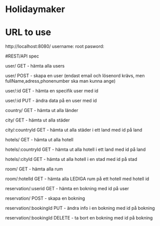# Holidaymaker

# URL to use
http://localhost:8080/
username: root
pasword: 

#REST/API spec

user/ GET - hämta alla users

user/ POST - skapa en user (endast email och lösenord krävs, men fullName,adress,phonenumber ska man kunna ange)

user/:id GET - hämta en specifik user med id

user/:id PUT - ändra data på en user med id


country/ GET - hämta ut alla länder

city/ GET - hämta ut alla städer

city/:countryId GET - hämta ut alla städer i ett land med id på land

hotels/ GET - hämta ut alla hotell

hotels/:countryId GET - hämta ut alla hotell i ett land med id på land

hotels/:cityId GET - hämta ut alla hotell i en stad med id på stad

room/ GET - hämta alla rum

room/:hotelId GET - hämta alla LEDIGA rum på ett hotell med hotell id

reservation/:userid GET - hämta en bokning med id på user

reservation/ POST - skapa en bokning

reservation/:bookingId PUT - ändra info i en bokning med id på bokning

reservation/:bookingId DELETE - ta bort en bokning med id på bokning
